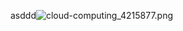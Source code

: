 asddd![cloud-computing_4215877.png](https://docs-api-qa.cloudlabs.ai/repos/raw.githubusercontent.com/Rabin-spektra/Demo-Repo/main/2973uYeg2oMT/images/cloud-computing_4215877.png?token=8b2t1Sg45N8JBe8QNwBlyhJq)

